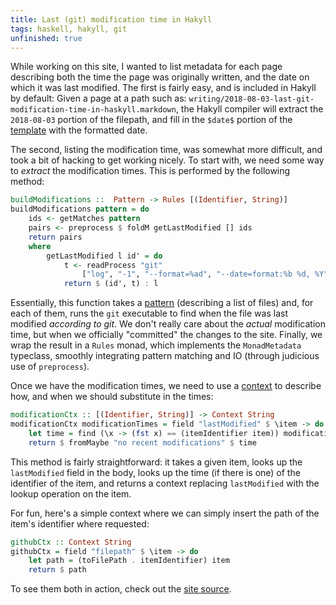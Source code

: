 ```yaml
---
title: Last (git) modification time in Hakyll
tags: haskell, hakyll, git
unfinished: true
---
```


While working on this site, I wanted to list metadata for each page describing both the time the page was originally written, and the date on which it was last modified. The first is fairly easy, and is included in Hakyll by default: Given a page at a path such as: `writing/2018-08-03-last-git-modification-time-in-haskyll.markdown`, the Hakyll compiler will extract the `2018-08-03` portion of the filepath, and fill in the `$date$` portion of the [template](https://github.com/AdamHarries/clearairturbulence.co.uk/blob/master/templates/post.html) with the formatted date. 

The second, listing the modification time, was somewhat more difficult, and took a bit of hacking to get working nicely. To start with, we need some way to *extract* the modification times. This is performed by the following method: 

```haskell
buildModifications ::  Pattern -> Rules [(Identifier, String)]
buildModifications pattern = do 
    ids <- getMatches pattern
    pairs <- preprocess $ foldM getLastModified [] ids
    return pairs
    where 
        getLastModified l id' = do
            t <- readProcess "git" 
                ["log", "-1", "--format=%ad", "--date=format:%b %d, %Y", (toFilePath id')] ""
            return $ (id', t) : l
```

Essentially, this function takes a [pattern](https://jaspervdj.be/hakyll/reference/Hakyll-Core-Identifier-Pattern.html) (describing a list of files) and, for each of them, runs the `git` executable to find when the file was last modified *according to git*. We don't really care about the *actual* modification time, but when we officially "committed" the changes to the site. Finally, we wrap the result in a `Rules` monad, which implements the `MonadMetadata` typeclass, smoothly integrating pattern matching and IO (through judicious use of `preprocess`).

Once we have the modification times, we need to use a [context](https://jaspervdj.be/hakyll/reference/Hakyll-Web-Template-Context.html) to describe how, and when we should substitute in the times: 

```haskell
modificationCtx :: [(Identifier, String)] -> Context String 
modificationCtx modificationTimes = field "lastModified" $ \item -> do
    let time = find (\x -> (fst x) == (itemIdentifier item)) modificationTimes >>= return . snd 
    return $ fromMaybe "no recent modifications" $ time
```

This method is fairly straightforward: it takes a given item, looks up the `lastModified` field in the body, looks up the time (if there is one) of the identifier of the item, and returns a context replacing `lastModified` with the lookup operation on the item. 

For fun, here's a simple context where we can simply insert the path of the item's identifier where requested: 

```haskell
githubCtx :: Context String 
githubCtx = field "filepath" $ \item -> do 
    let path = (toFilePath . itemIdentifier) item
    return $ path
```

To see them both in action, check out the [site source](https://github.com/AdamHarries/clearairturbulence.co.uk/blob/master/site.hs).
